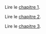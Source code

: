 ---
---

Lire le [chapitre 1](/chapitres/01/).

Lire le [chapitre 2](/chapitres/02/).

Lire le [chapitre 3](/chapitres/03/).
